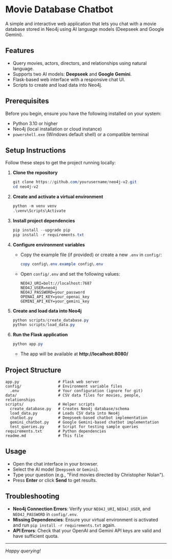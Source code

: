 # Movie Database Chatbot

A simple and interactive web application that lets you chat with a movie database stored in Neo4j using AI language models (Deepseek and Google Gemini).

## Features

- Query movies, actors, directors, and relationships using natural language.
- Supports two AI models: **Deepseek** and **Google Gemini**.
- Flask-based web interface with a responsive chat UI.
- Scripts to create and load data into Neo4j.

## Prerequisites

Before you begin, ensure you have the following installed on your system:

- Python 3.10 or higher
- Neo4j (local installation or cloud instance)
- `powershell.exe` (Windows default shell) or a compatible terminal

## Setup Instructions

Follow these steps to get the project running locally:

1. **Clone the repository**
   ```powershell
   git clone https://github.com/yourusername/neo4j-v2.git
   cd neo4j-v2
   ```

2. **Create and activate a virtual environment**
   ```powershell
   python -m venv venv
   .\venv\Scripts\Activate
   ```

3. **Install project dependencies**
   ```powershell
   pip install --upgrade pip
   pip install -r requirements.txt
   ```

4. **Configure environment variables**
   - Copy the example file (if provided) or create a new `.env` in `config/`:
     ```powershell
     copy config\.env.example config\.env
     ```
   - Open `config/.env` and set the following values:
     ```dotenv
     NEO4J_URI=bolt://localhost:7687
     NEO4J_USER=neo4j
     NEO4J_PASSWORD=your_password
     OPENAI_API_KEY=your_openai_key
     GEMINI_API_KEY=your_gemini_key
     ```

5. **Create and load data into Neo4j**
   ```powershell
   python scripts/create_database.py
   python scripts/load_data.py
   ```

6. **Run the Flask application**
   ```powershell
   python app.py
   ```
   - The app will be available at **http://localhost:8080/**

## Project Structure

```
app.py                 # Flask web server
config/                # Environment variable files
  .env                 # Your configuration (ignore for git)
data/                  # CSV data files for movies, people, relationships
scripts/               # Helper scripts
  create_database.py   # Creates Neo4j database/schema
  load_data.py         # Loads CSV data into Neo4j
  chatbot.py           # Deepseek-based chatbot implementation
  gemini_chatbot.py    # Google Gemini-based chatbot implementation
  test_queries.py      # Script for testing sample queries
requirements.txt       # Python dependencies
readme.md              # This file
```

## Usage

- Open the chat interface in your browser.
- Select the AI model (`Deepseek` or `Gemini`).
- Type your question (e.g., "Find movies directed by Christopher Nolan").
- Press **Enter** or click **Send** to get results.

## Troubleshooting

- **Neo4j Connection Errors**: Verify your `NEO4J_URI`, `NEO4J_USER`, and `NEO4J_PASSWORD` in `config/.env`.
- **Missing Dependencies**: Ensure your virtual environment is activated and run `pip install -r requirements.txt` again.
- **API Errors**: Check that your OpenAI and Gemini API keys are valid and have sufficient quota.

---

*Happy querying!*